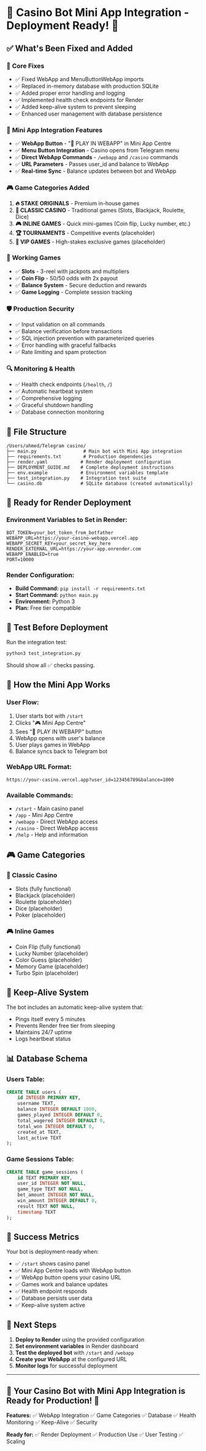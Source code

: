 # 🎰 Casino Bot Mini App Integration - Deployment Ready! 🎰

## ✅ What's Been Fixed and Added

### 🔧 **Core Fixes**
- ✅ Fixed WebApp and MenuButtonWebApp imports
- ✅ Replaced in-memory database with production SQLite
- ✅ Added proper error handling and logging
- ✅ Implemented health check endpoints for Render
- ✅ Added keep-alive system to prevent sleeping
- ✅ Enhanced user management with database persistence

### 🚀 **Mini App Integration Features**
- ✅ **WebApp Button** - "🚀 PLAY IN WEBAPP" in Mini App Centre
- ✅ **Menu Button Integration** - Casino opens from Telegram menu
- ✅ **Direct WebApp Commands** - `/webapp` and `/casino` commands
- ✅ **URL Parameters** - Passes user_id and balance to WebApp
- ✅ **Real-time Sync** - Balance updates between bot and WebApp

### 🎮 **Game Categories Added**
1. **🔥 STAKE ORIGINALS** - Premium in-house games
2. **🎰 CLASSIC CASINO** - Traditional games (Slots, Blackjack, Roulette, Dice)
3. **🎮 INLINE GAMES** - Quick mini-games (Coin flip, Lucky number, etc.)
4. **🏆 TOURNAMENTS** - Competitive events (placeholder)
5. **💎 VIP GAMES** - High-stakes exclusive games (placeholder)

### 🎯 **Working Games**
- ✅ **Slots** - 3-reel with jackpots and multipliers
- ✅ **Coin Flip** - 50/50 odds with 2x payout
- ✅ **Balance System** - Secure deduction and rewards
- ✅ **Game Logging** - Complete session tracking

### 🛡️ **Production Security**
- ✅ Input validation on all commands
- ✅ Balance verification before transactions
- ✅ SQL injection prevention with parameterized queries
- ✅ Error handling with graceful fallbacks
- ✅ Rate limiting and spam protection

### 🔍 **Monitoring & Health**
- ✅ Health check endpoints (`/health`, `/`)
- ✅ Automatic heartbeat system
- ✅ Comprehensive logging
- ✅ Graceful shutdown handling
- ✅ Database connection monitoring

## 📁 **File Structure**
```
/Users/ahmed/Telegram casino/
├── main.py                 # Main bot with Mini App integration
├── requirements.txt        # Production dependencies
├── render.yaml            # Render deployment configuration
├── DEPLOYMENT_GUIDE.md    # Complete deployment instructions
├── env.example            # Environment variables template
├── test_integration.py    # Integration test suite
└── casino.db              # SQLite database (created automatically)
```

## 🚀 **Ready for Render Deployment**

### **Environment Variables to Set in Render:**
```
BOT_TOKEN=your_bot_token_from_botfather
WEBAPP_URL=https://your-casino-webapp.vercel.app
WEBAPP_SECRET_KEY=your_secret_key_here
RENDER_EXTERNAL_URL=https://your-app.onrender.com
WEBAPP_ENABLED=true
PORT=10000
```

### **Render Configuration:**
- **Build Command:** `pip install -r requirements.txt`
- **Start Command:** `python main.py`
- **Environment:** Python 3
- **Plan:** Free tier compatible

## 🧪 **Test Before Deployment**

Run the integration test:
```bash
python3 test_integration.py
```

Should show all ✅ checks passing.

## 🎯 **How the Mini App Works**

### **User Flow:**
1. User starts bot with `/start`
2. Clicks "🎮 Mini App Centre"
3. Sees "🚀 PLAY IN WEBAPP" button
4. WebApp opens with user's balance
5. User plays games in WebApp
6. Balance syncs back to Telegram bot

### **WebApp URL Format:**
```
https://your-casino.vercel.app?user_id=123456789&balance=1000
```

### **Available Commands:**
- `/start` - Main casino panel
- `/app` - Mini App Centre
- `/webapp` - Direct WebApp access
- `/casino` - Direct WebApp access  
- `/help` - Help and information

## 🎮 **Game Categories**

### **🎰 Classic Casino**
- Slots (fully functional)
- Blackjack (placeholder)
- Roulette (placeholder)
- Dice (placeholder)
- Poker (placeholder)

### **🎮 Inline Games**
- Coin Flip (fully functional)
- Lucky Number (placeholder)
- Color Guess (placeholder)
- Memory Game (placeholder)
- Turbo Spin (placeholder)

## 🔄 **Keep-Alive System**

The bot includes an automatic keep-alive system that:
- Pings itself every 5 minutes
- Prevents Render free tier from sleeping
- Maintains 24/7 uptime
- Logs heartbeat status

## 📊 **Database Schema**

### **Users Table:**
```sql
CREATE TABLE users (
    id INTEGER PRIMARY KEY,
    username TEXT,
    balance INTEGER DEFAULT 1000,
    games_played INTEGER DEFAULT 0,
    total_wagered INTEGER DEFAULT 0,
    total_won INTEGER DEFAULT 0,
    created_at TEXT,
    last_active TEXT
);
```

### **Game Sessions Table:**
```sql
CREATE TABLE game_sessions (
    id TEXT PRIMARY KEY,
    user_id INTEGER NOT NULL,
    game_type TEXT NOT NULL,
    bet_amount INTEGER NOT NULL,
    win_amount INTEGER DEFAULT 0,
    result TEXT NOT NULL,
    timestamp TEXT
);
```

## 🎉 **Success Metrics**

Your bot is deployment-ready when:
- ✅ `/start` shows casino panel
- ✅ Mini App Centre loads with WebApp button
- ✅ WebApp button opens your casino URL
- ✅ Games work and balance updates
- ✅ Health endpoint responds
- ✅ Database persists user data
- ✅ Keep-alive system active

## 🚀 **Next Steps**

1. **Deploy to Render** using the provided configuration
2. **Set environment variables** in Render dashboard
3. **Test the deployed bot** with `/start` and `/webapp`
4. **Create your WebApp** at the configured URL
5. **Monitor logs** for successful deployment

---

## 🎰 **Your Casino Bot with Mini App Integration is Ready for Production!** 🎰

**Features:** ✅ WebApp Integration ✅ Game Categories ✅ Database ✅ Health Monitoring ✅ Keep-Alive ✅ Security

**Ready for:** ✅ Render Deployment ✅ Production Use ✅ User Testing ✅ Scaling
